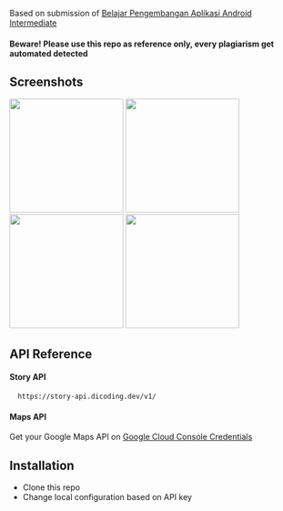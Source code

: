 Based on submission of [Belajar Pengembangan Aplikasi Android Intermediate](https://www.dicoding.com/academies/352/)
#### Beware! Please use this repo as reference only, every plagiarism get automated detected

## Screenshots
<img src="https://github.com/iccangji/story-app-android/assets/77067538/e2d975c0-195d-4b7a-811f-f34b2f4b2870" width="200" />
<img src="https://github.com/iccangji/story-app-android/assets/77067538/38b705b8-b1be-4dd4-b041-c9afd15938c5" width="200" />
<img src="https://github.com/iccangji/story-app-android/assets/77067538/7ce394cd-bcf2-4338-bbe1-b2a6939bf5aa" width="200" />
<img src="https://github.com/iccangji/story-app-android/assets/77067538/85450a87-4003-4279-92f7-60344340b6c9" width="200" />


## API Reference

#### Story API

```
  https://story-api.dicoding.dev/v1/
```
#### Maps API
Get your Google Maps API on [Google Cloud Console Credentials](https://console.cloud.google.com/google/maps-apis/credentials)
## Installation

- Clone this repo
- Change local configuration based on API key
